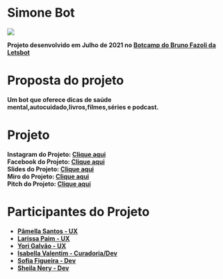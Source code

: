 
<h1><b>Simone Bot</h1> 
<img src="https://i.ibb.co/NCHFgg3/Simone-imagem.png">

Projeto desenvolvido em Julho de 2021 no <a href= 'https://www.linkedin.com/company/letsbot/'> Botcamp do Bruno Fazoli da Letsbot</a>
<h1> Proposta do projeto</h1>
Um bot que oferece dicas de saúde mental,autocuidado,livros,filmes,séries e podcast.
  <br>
  
  <h1>Projeto</h1>
  <b>Instagram do Projeto:</b> <a href= 'https://www.instagram.com/falacomsimone/'>Clique aqui</a><br>
  <b> Facebook do Projeto:</b> <a href= 'https://www.facebook.com/falacomsimone'>Clique aqui</a><br>
  <b> Slides do Projeto:</b> <a href= 'https://www.canva.com/design/DAEq33IX3HI/aeAyULWaKGvYs0S5pvHWEA/view?utm_content=DAEq33IX3HI&utm_campaign=designshare&utm_medium=link2&utm_source=sharebutton'>Clique aqui</a><br> 
  <b>Miro do Projeto:</b> <a href= 'https://miro.com/app/board/o9J_l4PtBYg=/?share_link_id=824191900123'>Clique aqui</a><br>
  <b> Pitch do Projeto:</b> <a href= 'https://www.youtube.com/watch?v=rrx4mOgEauM&ab_channel=SofiaBarbagelataFigueira'> Clique aqui</a><br> 

  <h1>Participantes do Projeto</h1> 
<ul>  
<li> <a href='https://www.linkedin.com/in/pamellasantos/'>Pâmella Santos - UX</a></li>
<li> <a href='https://www.linkedin.com/in/larissapaim/'>Larissa Paim - UX</a></li>
<li><a href='https://www.linkedin.com/in/yorigalvao/'>Yori Galvão - UX</a></li>
<li><a href='https://www.linkedin.com/in/isabellavalentim1/'> Isabella Valentim - Curadoria/Dev</a></li>
<li><a href='https://www.linkedin.com/in/sofiabfigueira/'>Sofia Figueira - Dev</a></li>
<li><a href='https://www.linkedin.com/in/sheila-nery/'>Sheila Nery - Dev</a></li>
